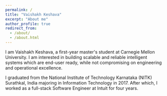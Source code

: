 ```yaml
---
permalink: /
title: "Vaishakh Keshava"
excerpt: "About me"
author_profile: true
redirect_from: 
  - /about/
  - /about.html
---
```


I am Vaishakh Keshava, a first-year master's student at Carnegie Mellon University. I am interested in building scalable and reliable intelligent systems which are end-user ready, while not compromising on engineering and operational excellence.

I graduated from the National Institute of Technology Karnataka (NITK) Surathkal, India majoring in Information Technology in 2017. After which, I worked as a full-stack Software Engineer at Intuit for four years. 